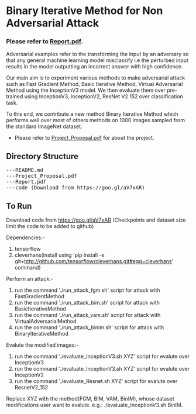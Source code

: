 # Binary Iterative Method for Non Adversarial Attack

### Please refer to [Report.pdf](Report.pdf).

Adversarial examples refer to the transforming the input by an adversary so that any general machine learning model
misclassify i.e the perturbed input results in the model outputting an incorrect answer with high confidence.

Our main aim is to experiment various methods to make adversarial attack such as Fast Gradient Method, Basic
Iterative Method, Virtual Adversarial Method using the InceptionV3 model.
We then evaluate them over pre-trained using InceptionV3, InceptionV2, ResNet V2 152 over classification
task.

To this end, we contribute a new method Binary Iterative Method which performs well over most of others methods on 1000 images sampled from the standard ImageNet dataset.

* Please refer to [Project_Proposal.pdf](Project_Proposal.pdf) for about the project.

Directory Structure
-------------------
<pre>
---README.md
---Project_Proposal.pdf
---Report.pdf
---code (Download from https://goo.gl/aV7xAR)
</pre>


To Run
------

Download code from https://goo.gl/aV7xAR (Checkpoints and dataset size limit the code to be added to github)


Dependencies:-
1. tensorflow
2. cleverhans(install using 'pip install -e git+http://github.com/tensorflow/cleverhans.git#egg=cleverhans' command)

Perform an attack:-
1. run the command './run_attack_fgm.sh' script for attack with FastGradientMethod
2. run the command './run_attack_bim.sh' script for attack with BasicIterativeMethod
3. run the command './run_attack_vam.sh' script for attack with VirtualAdversarialMethod
4. run the command './run_attack_binim.sh' script for attack with BinaryIterativeMethod

Evalute the modified images:-
1. run the command './evaluate_InceptionV3.sh XYZ' script for evalute over InceptionV3 
2. run the command './evaluate_InceptionV3.sh XYZ' script for evalute over InceptionV2
3. run the command './evaluate_Resnet.sh XYZ' script for evalute over ResnetV2_152 

Replace XYZ with the method(FGM, BIM, VAM, BinIM), whose dataset modifications user want to evalute.
e.g.: ./evaluate_InceptionV3.sh BinIM.
